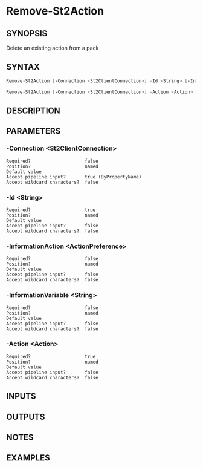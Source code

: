 ﻿Remove-St2Action
===================

## SYNOPSIS
Delete an existing action from a pack

## SYNTAX
```powershell
Remove-St2Action [-Connection <St2ClientConnection>] -Id <String> [-InformationAction <ActionPreference>] [-InformationVariable <String>] [<CommonParameters>]

Remove-St2Action [-Connection <St2ClientConnection>] -Action <Action> [-InformationAction <ActionPreference>] [-InformationVariable <String>] [<CommonParameters>]
```

## DESCRIPTION


## PARAMETERS
### -Connection &lt;St2ClientConnection&gt;

```
Required?                    false
Position?                    named
Default value
Accept pipeline input?       true (ByPropertyName)
Accept wildcard characters?  false
```
 
### -Id &lt;String&gt;

```
Required?                    true
Position?                    named
Default value
Accept pipeline input?       false
Accept wildcard characters?  false
```
 
### -InformationAction &lt;ActionPreference&gt;

```
Required?                    false
Position?                    named
Default value
Accept pipeline input?       false
Accept wildcard characters?  false
```
 
### -InformationVariable &lt;String&gt;

```
Required?                    false
Position?                    named
Default value
Accept pipeline input?       false
Accept wildcard characters?  false
```
 
### -Action &lt;Action&gt;

```
Required?                    true
Position?                    named
Default value
Accept pipeline input?       false
Accept wildcard characters?  false
```

## INPUTS


## OUTPUTS


## NOTES


## EXAMPLES
